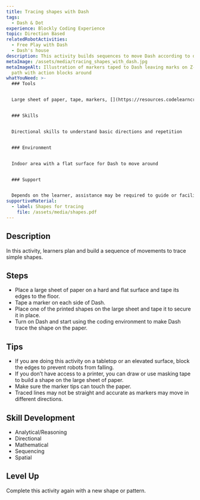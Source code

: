 ```yaml
---
title: Tracing shapes with Dash
tags:
  - Dash & Dot
experience: Blockly Coding Experience
topic: Direction Based
relatedRobotActivities:
  - Free Play with Dash
  - Dash's house
description: This activity builds sequences to move Dash according to different shapes.
metaImage: /assets/media/tracing_shapes_with_dash.jpg
metaImageAlt: Illustration of markers taped to Dash leaving marks on Z-shaped
  path with action blocks around
whatYouNeed: >-
  ### Tools


  Large sheet of paper, tape, markers, [](https://resources.codelearncreate.org/PDF/Shapes.pdf)shapes for tracing, device to access Block.ly, Dash, and Dot 


  ### Skills


  Directional skills to understand basic directions and repetition


  ### Environment


  Indoor area with a flat surface for Dash to move around


  ### Support


  Depends on the learner, assistance may be required to guide or facilitate
supportiveMaterial:
  - label: Shapes for tracing
    file: /assets/media/shapes.pdf
---
```

## Description

In this activity, learners plan and build a sequence of movements to trace simple shapes.

## Steps

* Place a large sheet of paper on a hard and flat surface and tape its edges to the floor.
* Tape a marker on each side of Dash.
* Place one of the printed shapes on the large sheet and tape it to secure it in place.
* Turn on Dash and start using the coding environment to make Dash trace the shape on the paper.

## **Tips**

* If you are doing this activity on a tabletop or an elevated surface, block the edges to prevent robots from falling.
* If you don’t have access to a printer, you can draw or use masking tape to build a shape on the large sheet of paper.
* Make sure the marker tips can touch the paper.
* Traced lines may not be straight and accurate as markers may move in different directions.

## Skill Development

* Analytical/Reasoning
* Directional
* Mathematical
* Sequencing
* Spatial

## Level Up 

Complete this activity again with a new shape or pattern.